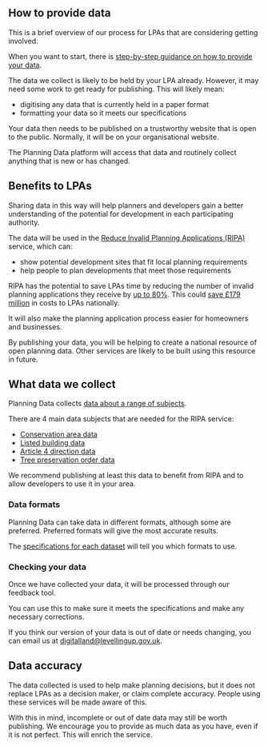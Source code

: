 How to provide data
-------------------

This is a brief overview of our process for LPAs that are considering getting involved.

When you want to start, there is [step-by-step guidance on how to provide your data](how-to-provide-data).

The data we collect is likely to be held by your LPA already. However, it may need some work to get ready for publishing. This will likely mean:

-   digitising any data that is currently held in a paper format
-   formatting your data so it meets our specifications

Your data then needs to be published on a trustworthy website that is open to the public. Normally, it will be on your organisational website.

The Planning Data platform will access that data and routinely collect anything that is new or has changed.

Benefits to LPAs
----------------

Sharing data in this way will help planners and developers gain a better understanding of the potential for development in each participating authority.

The data will be used in the [Reduce Invalid Planning Applications (RIPA) ](https://www.ripa.digital)service, which can:

-   show potential development sites that fit local planning requirements
-   help people to plan developments that meet those requirements

RIPA has the potential to save LPAs time by reducing the number of invalid planning applications they receive by [up to 80%](https://www.ripa.digital/objectives). This could [save £179 million](https://www.ripa.digital/understanding-the-problem) in costs to LPAs nationally.

It will also make the planning application process easier for homeowners and businesses.

By publishing your data, you will be helping to create a national resource of open planning data. Other services are likely to be built using this resource in future.

What data we collect
--------------------

Planning Data collects [data about a range of subjects](https://www.digital-land.info/dataset/#monitoring).

There are 4 main data subjects that are needed for the RIPA service:

-   [Conservation area data](specifications/conservation-area)
-   [Listed building data](specifications/listed-building)
-   [Article 4 direction data](specifications/article-4-direction)
-   [Tree preservation order data](specifications/tree-preservation-order)

We recommend publishing at least this data to benefit from RIPA and to allow developers to use it in your area.

### Data formats

Planning Data can take data in different formats, although some are preferred. Preferred formats will give the most accurate results.

The [specifications for each dataset](specifications/index.html)  will tell you which formats to use.

### Checking your data

Once we have collected your data, it will be processed through our feedback tool.

You can use this to make sure it meets the specifications and make any necessary corrections.

If you think our version of your data is out of date or needs changing, you can email us at <digitalland@levellingup.gov.uk>.

Data accuracy
-------------

The data collected is used to help make planning decisions, but it does not replace LPAs as a decision maker, or claim complete accuracy. People using these services will be made aware of this.

With this in mind, incomplete or out of date data may still be worth publishing. We encourage you to provide as much data as you have, even if it is not perfect. This will enrich the service.
